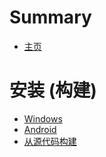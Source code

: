 # Summary

- [主页](./HomePage.md)

# 安装 (构建)

- [Windows](./install/Windows.md)
- [Android](./install/Android.md)
- [从源代码构建](./install/build.md)